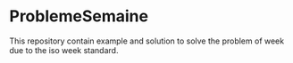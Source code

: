 # ProblemeSemaine

This repository contain example and solution to solve the problem of week due to the iso week standard.
